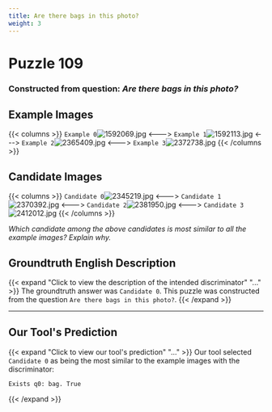 ```yaml
---
title: Are there bags in this photo?
weight: 3
---
```


# Puzzle 109
### Constructed from question: _Are there bags in this photo?_


## Example Images
{{< columns >}}
`Example 0`![1592069.jpg](/gqa_images/1592069.jpg)
<--->
`Example 1`![1592113.jpg](/gqa_images/1592113.jpg)
<--->
`Example 2`![2365409.jpg](/gqa_images/2365409.jpg)
<--->
`Example 3`![2372738.jpg](/gqa_images/2372738.jpg)
{{< /columns >}}

## Candidate Images
{{< columns >}}
`Candidate 0`![2345219.jpg](/gqa_images/2345219.jpg)
<--->
`Candidate 1`![2370392.jpg](/gqa_images/2370392.jpg)
<--->
`Candidate 2`![2381950.jpg](/gqa_images/2381950.jpg)
<--->
`Candidate 3`![2412012.jpg](/gqa_images/2412012.jpg)
{{< /columns >}}

*Which candidate among the above candidates is most similar to all the example images? Explain why.*

## Groundtruth English Description

{{< expand "Click to view the description of the intended discriminator" "..." >}}
The groundtruth answer was `Candidate 0`. This puzzle was constructed from the question `Are there bags in this photo?`.
{{< /expand >}}

---

## Our Tool's Prediction

{{< expand "Click to view our tool's prediction" "..." >}}
Our tool selected `Candidate 0` as being the most similar to the example images with the discriminator:
```plaintext
Exists q0: bag. True
```
{{< /expand >}}
